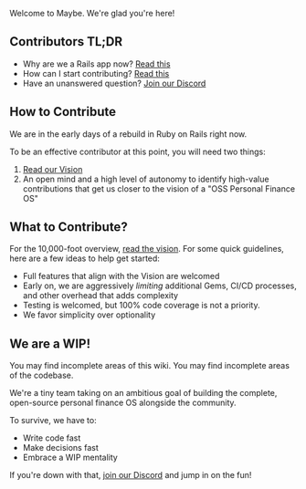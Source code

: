 Welcome to Maybe. We're glad you're here!

## Contributors TL;DR

- Why are we a Rails app now? [Read this](https://x.com/Shpigford/status/1753188910304301260?s=20)
- How can I start contributing? [Read this](#how-to-contribute)
- Have an unanswered question? [Join our Discord](https://link.maybe.co/discord)

## How to Contribute

We are in the early days of a rebuild in Ruby on Rails right now.

To be an effective contributor at this point, you will need two things:

1. [Read our Vision](https://github.com/maybe-finance/maybe/wiki/vision)
2. An open mind and a high level of autonomy to identify high-value contributions that get us closer to the vision of a "OSS Personal Finance OS"

## What to Contribute?

For the 10,000-foot overview, [read the vision](https://github.com/maybe-finance/maybe/wiki/vision).  For some quick guidelines, here are a few ideas to help get started:

- Full features that align with the Vision are welcomed
- Early on, we are aggressively _limiting_ additional Gems, CI/CD processes, and other overhead that adds complexity
- Testing is welcomed, but 100% code coverage is not a priority.
- We favor simplicity over optionality

## We are a WIP!

You may find incomplete areas of this wiki. You may find incomplete areas of the codebase.

We're a tiny team taking on an ambitious goal of building the complete, open-source personal finance OS alongside the community.

To survive, we have to:

- Write code fast
- Make decisions fast
- Embrace a WIP mentality

If you're down with that, [join our Discord](https://link.maybe.co/discord) and jump in on the fun!
